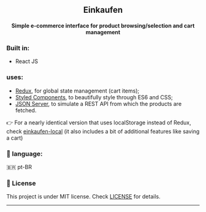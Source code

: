 <h2 align="center">Einkaufen</h2>
<h4 align="center">Simple e-commerce interface for product browsing/selection and cart management</h4>

### Built in:
<ul tyle="list-style-type:disc;">
  <li>React JS</li>
</ul>

### uses:
<ul tyle="list-style-type:disc;">
  <li><a href="https://github.com/reduxjs/redux">Redux</a>, for global state management (cart items);</li>
  <li><a href="https://github.com/styled-components/styled-components">Styled Components</a>, to beautifully style through ES6 and CSS;</li>
  <li><a href="https://github.com/typicode/json-server">JSON Server</a>, to simulate a REST API from which the products are fetched.</li>
</ul>

<p>👉 For a nearly identical version that uses localStorage instead of Redux, check <a href="https://github.com/allan-alb/einkaufen-local">einkaufen-local</a> (it also includes a bit of additional features like saving a cart)</p>

### :speech_balloon: language:
   🇧🇷 pt-BR 

### :memo: License
  This project is under MIT license. Check [LICENSE](LICENSE.md) for details.
<br><hr>
